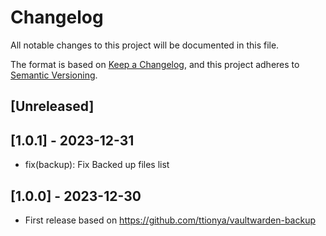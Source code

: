# Changelog

All notable changes to this project will be documented in this file.

The format is based on [Keep a Changelog](https://keepachangelog.com/en/1.0.0/),
and this project adheres to [Semantic Versioning](https://semver.org/spec/v2.0.0.html).

## [Unreleased]

## [1.0.1] - 2023-12-31

- fix(backup): Fix Backed up files list

## [1.0.0] - 2023-12-30

- First release based on https://github.com/ttionya/vaultwarden-backup
